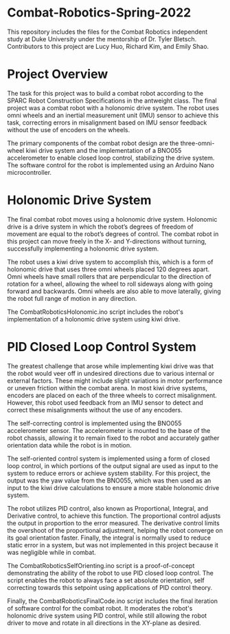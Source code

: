 # Combat-Robotics-Spring-2022
This repository includes the files for the Combat Robotics independent study at Duke University under the mentorship of Dr. Tyler Bletsch. Contributors to this project are Lucy Huo, Richard Kim, and Emily Shao.

# Project Overview
The task for this project was to build a combat robot according to the SPARC Robot Construction Specifications in the antweight class. The final project was a combat robot with a holonomic drive system. The robot uses omni wheels and an inertial measurement unit (IMU) sensor to achieve this task, correcting errors in misalignment based on IMU sensor feedback without the use of encoders on the wheels.

The primary components of the combat robot design are the three-omni-wheel kiwi drive system and the implementation of a BNO055 accelerometer to enable closed loop control, stabilizing the drive system. The software control for the robot is implemented using an Arduino Nano microcontroller.

# Holonomic Drive System
The final combat robot moves using a holonomic drive system. Holonomic drive is a drive system in which the robot’s degrees of freedom of movement are equal to the robot’s degrees of control. The combat robot in this project can move freely in the X- and Y-directions without turning, successfully implementing a holonomic drive system.

The robot uses a kiwi drive system to accomplish this, which is a form of holonomic drive that uses three omni wheels placed 120 degrees apart. Omni wheels have small rollers that are perpendicular to the direction of rotation for a wheel, allowing the wheel to roll sideways along with going forward and backwards. Omni wheels are also able to move laterally,  giving the robot full range of motion in any direction.

The CombatRoboticsHolonomic.ino script includes the robot's implementation of a holonomic drive system using kiwi drive.

# PID Closed Loop Control System
The greatest challenge that arose while implementing kiwi drive was that the robot would veer off in undesired directions due to various internal or external factors. These might include slight variations in motor performance or uneven friction within the combat arena. In most kiwi drive systems, encoders are placed on each of the three wheels to correct misalignment. However, this robot used feedback from an IMU sensor to detect and correct these misalignments without the use of any encoders.

The self-correcting control is implemented using the BNO055 accelerometer sensor. The accelerometer is mounted to the base of the robot chassis, allowing it to remain fixed to the robot and accurately gather orientation data while the robot is in motion.

The self-oriented control system is implemented using a form of closed loop control, in which portions of the output signal are used as input to the system to reduce errors or achieve system stability. For this project, the output was the yaw value from the BNO055, which was then used as an input to the kiwi drive calculations to ensure a more stable holonomic drive system.

The robot utilizes PID control, also known as Proportional, Integral, and Derivative control, to achieve this function. The proportional control adjusts the output in proportion to the error measured. The derivative control limits the overshoot of the proportional adjustment, helping the robot converge on its goal orientation faster. Finally, the integral is normally used to reduce static error in a system, but was not implemented in this project because it was negligible while in combat.

The CombatRoboticsSelfOrienting.ino script is a proof-of-concept demonstrating the ability of the robot to use PID closed loop control. The script enables the robot to always face a set absolute orientation, self correcting towards this setpoint using applications of PID control theory.

Finally, the CombatRoboticsFinalCode.ino script includes the final iteration of software control for the combat robot. It moderates the robot's holonomic drive system using PID control, while still allowing the robot driver to move and rotate in all directions in the XY-plane as desired.
